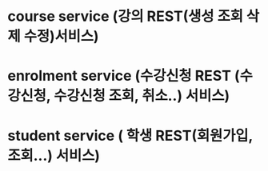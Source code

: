 # course service (강의 REST(생성 조회 삭제 수정)서비스)
# enrolment service (수강신청 REST (수강신청, 수강신청 조회, 취소..) 서비스)
# student service ( 학생 REST(회원가입, 조회...) 서비스)
